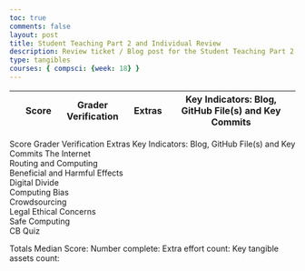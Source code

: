 ```yaml
---
toc: true
comments: false
layout: post
title: Student Teaching Part 2 and Individual Review
description: Review ticket / Blog post for the Student Teaching Part 2 and Individual Review
type: tangibles
courses: { compsci: {week: 18} }
---
```


| &nbsp;| Score | Grader Verification | Extras | Key Indicators: Blog, GitHub File(s) and Key Commits |
| :---: | :---: | :-----------------: | :----: | :--------------------------------------------------: |

Score	Grader Verification	Extras	Key Indicators: Blog, GitHub File(s) and Key Commits
The Internet	 	 	 	 
Routing and Computing	 	 	 	 
Beneficial and Harmful Effects	 	 	 	 
Digital Divide	 	 	 	 
Computing Bias	 	 	 	 
Crowdsourcing	 	 	 	 
Legal Ethical Concerns	 	 	 	 
Safe Computing	 	 	 	 
CB Quiz	 	 	 	 
 	 	 	 	 
Totals	Median Score:	Number complete:	Extra effort count:	Key tangible assets count: